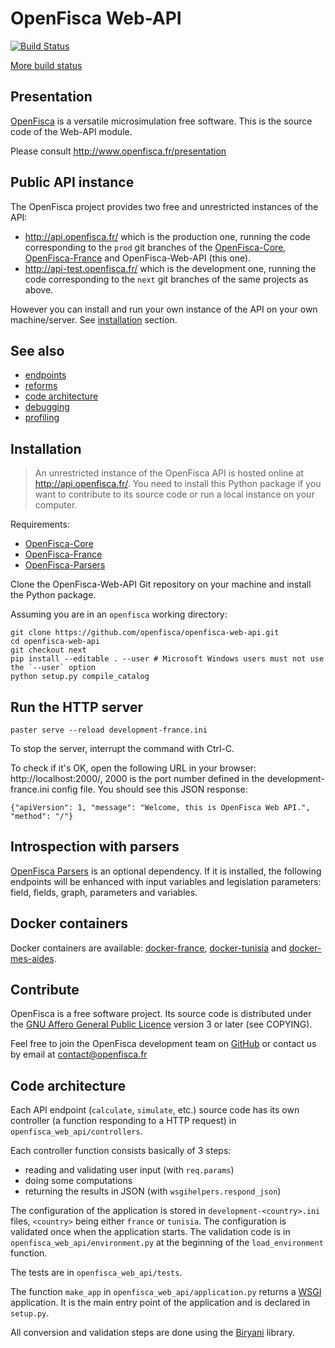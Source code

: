 # OpenFisca Web-API

[![Build Status](https://travis-ci.org/openfisca/openfisca-web-api.svg?branch=master)](https://travis-ci.org/openfisca/openfisca-web-api)

[More build status](http://www.openfisca.fr/build-status)

## Presentation

[OpenFisca](http://www.openfisca.fr/) is a versatile microsimulation free software.
This is the source code of the Web-API module.

Please consult http://www.openfisca.fr/presentation

## Public API instance

The OpenFisca project provides two free and unrestricted instances of the API:

* http://api.openfisca.fr/ which is the production one, running the code corresponding to the `prod` git branches
  of the [OpenFisca-Core](https://github.com/openfisca/openfisca-core),
  [OpenFisca-France](https://github.com/openfisca/openfisca-france) and OpenFisca-Web-API (this one).
* http://api-test.openfisca.fr/ which is the development one, running the code corresponding to the `next` git branches
  of the same projects as above.

However you can install and run your own instance of the API on your own machine/server.
See [installation](#installation) section.

## See also

* [endpoints](docs/endpoints.md)
* [reforms](docs/reforms.md)
* [code architecture](docs/code-architecture.md)
* [debugging](docs/debugging.md)
* [profiling](docs/profiling.md)

## Installation

> An unrestricted instance of the OpenFisca API is hosted online at http://api.openfisca.fr/.
> You need to install this Python package if you want to contribute to its source code or run a local instance
> on your computer.

Requirements:

* [OpenFisca-Core](https://github.com/openfisca/openfisca-core)
* [OpenFisca-France](https://github.com/openfisca/openfisca-france)
* [OpenFisca-Parsers](https://github.com/openfisca/openfisca-parsers)

Clone the OpenFisca-Web-API Git repository on your machine and install the Python package.

Assuming you are in an `openfisca` working directory:

```
git clone https://github.com/openfisca/openfisca-web-api.git
cd openfisca-web-api
git checkout next
pip install --editable . --user # Microsoft Windows users must not use the `--user` option
python setup.py compile_catalog
```

## Run the HTTP server

    paster serve --reload development-france.ini

To stop the server, interrupt the command with Ctrl-C.

To check if it's OK, open the following URL in your browser:
http://localhost:2000/, 2000 is the port number defined in the development-france.ini config file.
You should see this JSON response:

    {"apiVersion": 1, "message": "Welcome, this is OpenFisca Web API.", "method": "/"}

## Introspection with parsers

[OpenFisca Parsers](https://github.com/openfisca/openfisca-parsers) is an optional dependency.
If it is installed, the following endpoints will be enhanced with input variables and legislation parameters:
field, fields, graph, parameters and variables.

## Docker containers

Docker containers are available:
[docker-france](https://github.com/openfisca/openfisca-web-api/tree/master/docker-france),
[docker-tunisia](https://github.com/openfisca/openfisca-web-api/tree/master/docker-tunisia) and
[docker-mes-aides](https://github.com/openfisca/openfisca-web-api/tree/master/docker-mes-aides).

## Contribute

OpenFisca is a free software project.
Its source code is distributed under the [GNU Affero General Public Licence](http://www.gnu.org/licenses/agpl.html)
version 3 or later (see COPYING).

Feel free to join the OpenFisca development team on [GitHub](https://github.com/openfisca) or contact us by email at
contact@openfisca.fr

## Code architecture

Each API endpoint (`calculate`, `simulate`, etc.) source code has its own controller (a function responding to a HTTP request) in `openfisca_web_api/controllers`.

Each controller function consists basically of 3 steps:
* reading and validating user input (with `req.params`)
* doing some computations
* returning the results in JSON (with `wsgihelpers.respond_json`)

The configuration of the application is stored in `development-<country>.ini` files, `<country>` being either
`france` or `tunisia`.
The configuration is validated once when the application starts. The validation code is in `openfisca_web_api/environment.py` at the beginning of the `load_environment` function.

The tests are in `openfisca_web_api/tests`.

The function `make_app` in `openfisca_web_api/application.py` returns a [WSGI](http://wsgi.readthedocs.org/) application. It is the main entry point of the application and is declared in `setup.py`.

All conversion and validation steps are done using the [Biryani](https://biryani.readthedocs.org) library.
